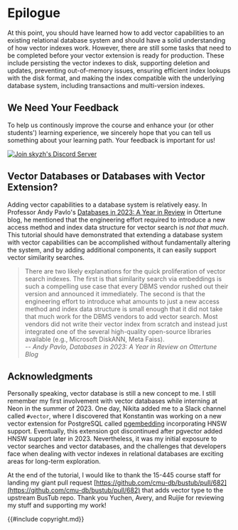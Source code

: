 # Epilogue

At this point, you should have learned how to add vector capabilities to an existing relational database system and should have a solid understanding of how vector indexes work. However, there are still some tasks that need to be completed before your vector extension is ready for production. These include persisting the vector indexes to disk, supporting deletion and updates, preventing out-of-memory issues, ensuring efficient index lookups with the disk format, and making the index compatible with the underlying database system, including transactions and multi-version indexes.

## We Need Your Feedback

To help us continously improve the course and enhance your (or other students') learning experience, we sincerely hope that you can tell us something about your learning path. Your feedback is important for us!

[![Join skyzh's Discord Server](https://dcbadge.vercel.app/api/server/ZgXzxpua3H)](https://skyzh.dev/join/discord)

## Vector Databases or Databases with Vector Extension?

Adding vector capabilities to a database system is relatively easy. In Professor Andy Pavlo's [Databases in 2023: A Year in Review](https://ottertune.com/blog/2023-databases-retrospective) in Ottertune blog, he mentioned that the engineering effort required to introduce a new access method and index data structure for vector search is *not that much*. This tutorial should have demonstrated that extending a database system with vector capabilities can be accomplished without fundamentally altering the system, and by adding additional components, it can easily support vector similarity searches.

> There are two likely explanations for the quick proliferation of vector search indexes. The first is that similarity search via embeddings is such a compelling use case that every DBMS vendor rushed out their version and announced it immediately. The second is that the engineering effort to introduce what amounts to just a new access method and index data structure is small enough that it did not take that much work for the DBMS vendors to add vector search. Most vendors did not write their vector index from scratch and instead just integrated one of the several high-quality open-source libraries available (e.g., Microsoft DiskANN, Meta Faiss). \
> *-- Andy Pavlo, Databases in 2023: A Year in Review on Ottertune Blog*

## Acknowledgments

Personally speaking, vector database is still a new concept to me. I still remember my first involvement with vector databases while interning at Neon in the summer of 2023. One day, Nikita added me to a Slack channel called `#vector`, where I discovered that Konstantin was working on a new vector extension for PostgreSQL called [pgembedding](https://github.com/neondatabase/pg_embedding) incorporating HNSW support. Eventually, this extension got discontinued after pgvector added HNSW support later in 2023. Nevertheless, it was my initial exposure to vector searches and vector databases, and the challenges that developers face when dealing with vector indexes in relational databases are exciting areas for long-term exploration.

At the end of the tutorial, I would like to thank the 15-445 course staff for landing my giant pull request [https://github.com/cmu-db/bustub/pull/682](https://github.com/cmu-db/bustub/pull/682) that adds vector type to the upstream BusTub repo. Thank you Yuchen, Avery, and Ruijie for reviewing my stuff and supporting my work!

{{#include copyright.md}}
